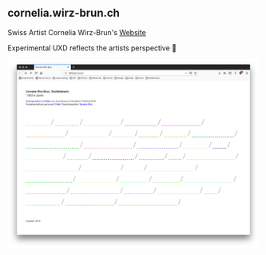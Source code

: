 cornelia.wirz-brun.ch
-
Swiss Artist Cornelia Wirz-Brun's [Website](http://cornelia.wirz-brun.ch)

Experimental UXD reflects the artists perspective 🤹‍

![](img/printscreen.png?raw=true)
